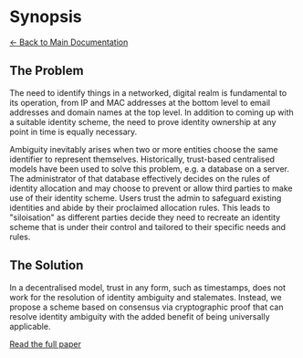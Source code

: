 # Synopsis

[← Back to Main Documentation](../README.md)

## The Problem

The need to identify things in a networked, digital realm is fundamental to its operation, from IP and MAC addresses at the bottom level to email addresses and domain names at the top level. In addition to coming up with a suitable identity scheme, the need to prove identity ownership at any point in time is equally necessary.

Ambiguity inevitably arises when two or more entities choose the same identifier to represent themselves. Historically, trust-based centralised models have been used to solve this problem, e.g. a database on a server. The administrator of that database effectively decides on the rules of identity allocation and may choose to prevent or allow third parties to make use of their identity scheme. Users trust the admin to safeguard existing identities and abide by their proclaimed allocation rules. This leads to "siloisation" as different parties decide they need to recreate an identity scheme that is under their control and tailored to their specific needs and rules.

## The Solution

In a decentralised model, trust in any form, such as timestamps, does not work for the resolution of identity ambiguity and stalemates. Instead, we propose a scheme based on consensus via cryptographic proof that can resolve identity ambiguity with the added benefit of being universally applicable.

[Read the full paper](XP002.pdf)
